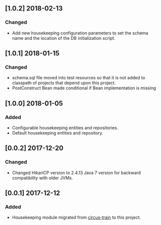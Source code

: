 ## [1.0.2] 2018-02-13
### Changed
* Add new housekeeping configuration parameters to set the schema name and the location of the DB initialization script.

## [1.0.1] 2018-01-15
### Changed
* schema.sql file moved into test resources so that it is not added to classpath of projects that depend upon this project.
* PostConstruct Bean made conditional if Bean implementation is missing

## [1.0.0] 2018-01-05
### Added
* Configurable housekeeping entities and repositories.
* Default housekeeping entities and repository.

## [0.0.2] 2017-12-20
### Changed
* Changed HikariCP version to 2.4.13 Java 7 version for backward compatibility with older JVMs.

## [0.0.1] 2017-12-12
### Added
* Housekeeping module migrated from [circus-train](https://github.com/HotelsDotCom/circus-train) to this project.
